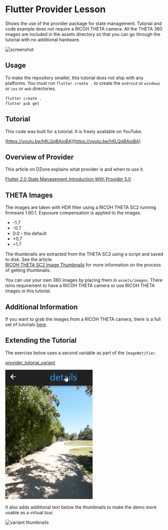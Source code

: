 # Flutter Provider Lesson

Shows the use of the provider package for state management.  Tutorial and code example
does not require a RICOH THETA camera.  All the THETA 360 images are included
in the assets directory so that you can go through the tutorial with no
additional hardware.

![screenshot](docs/screenshot.gif)

## Usage

To make the repository smaller, this tutorial does not ship with any
platforms.  You must run `flutter create .` to create the `android` or
`windows` or `ios` or `web` directories.

```shell
flutter create .
flutter pub get
```

## Tutorial

This code was built for a tutorial. It is freely available on YouTube.

[https://youtu.be/h6LQqBAioBA](https://youtu.be/h6LQqBAioBA)

## Overview of Provider

This article on DZone explains what provider is and when to use it.

[Flutter 2.0 State Management Introduction With Provider 5.0](https://dzone.com/articles/flutter-20-state-management-introduction-with-prov)


## THETA Images

The images are taken with HDR filter using a RICOH THETA
SC2 running firmware 1.60.1.  Exposure compensation is applied to
the images.

* -1.7
* -0.7
* 0.0 - the default
* +0.7
* +1.7

The thumbnails are extracted from the THETA SC2
using a script and saved to disk.  See the article  
[RICOH THETA SC2 Image Thumbnails](https://theta360developers.github.io/webapi/sc2/2020/05/05/sc2-thumbnails.html) for more information on the process of
getting thumbnails.

You can use your own 360 images by placing them in `assets/images`.  There
isino requirement to have a RICOH THETA camera or use RICOH THETA images
in this tutorial.

## Additional Information

If you want to grab the images from a RICOH THETA camera, there is a full set of
tutorials [here](https://youtube.com/playlist?list=PL0feeJIlTI8kMLp9jfcyVj198-pcEy0Fr).

## Extending the Tutorial

The exercise below uses a second variable as part of the `ImageNotifier`.

[provider_tutorial_variant](https://github.com/codetricity/provider_tutorial_variant)

![details screenshot](docs/variant_details.gif)

It also adds additional text below the thumbnails to make the demo more usable as
a virtual tour.

![variant thumbnails](docs/variant_screenshot.gif)

